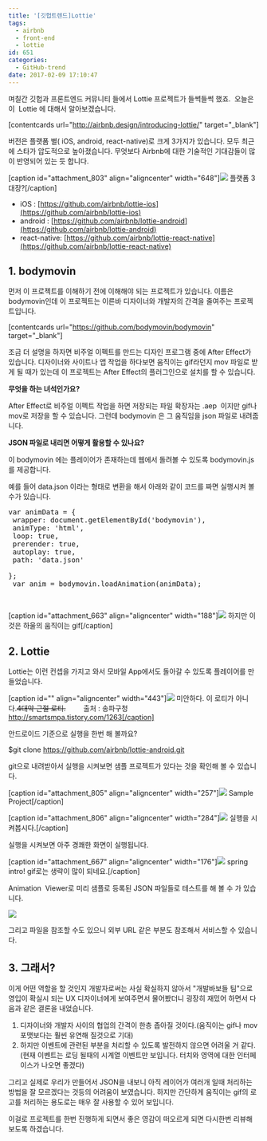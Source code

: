 ```yaml
---
title: '[깃헙트렌드]Lottie'
tags:
  - airbnb
  - front-end
  - lottie
id: 651
categories:
  - GitHub-trend
date: 2017-02-09 17:10:47
---
```


며칠간 깃헙과 프론트엔드 커뮤니티 들에서 Lottie 프로젝트가 들썩들썩 했죠.  오늘은 이  Lottie 에 대해서 알아보겠습니다.

[contentcards url="http://airbnb.design/introducing-lottie/" target="_blank"]

버전은 플랫폼 별( iOS, android, react-native)로 크게 3가지가 있습니다. 모두 최근에 스타가 압도적으로 높아졌습니다. 무엇보다 Airbnb에 대한 기술적인 기대감들이 많이 반영되어 있는 듯 합니다.

[caption id="attachment_803" align="aligncenter" width="648"]![](http://devpools.kr/wordpress/wp-content/uploads/2017/02/20170306_065204-1024x886.jpg) 플랫폼 3대장?[/caption]

*   iOS : [https://github.com/airbnb/lottie-ios](https://github.com/airbnb/lottie-ios)
*   android : [https://github.com/airbnb/lottie-android](https://github.com/airbnb/lottie-android)
*   react-native: [https://github.com/airbnb/lottie-react-native](https://github.com/airbnb/lottie-react-native)

## 1\. bodymovin

먼저 이 프로젝트를 이해하기 전에 이해해야 되는 프로젝트가 있습니다. 이름은 bodymovin인데 이 프로젝트는 이른바 디자이너와 개발자의 간격을 줄여주는 프로젝트입니다.

[contentcards url="https://github.com/bodymovin/bodymovin" target="_blank"]

조금 더 설명을 하자면 비주얼 이펙트를 만드는 디자인 프로그램 중에 After Effect가 있습니다. 디자이너와 사이트나 앱 작업을 하다보면 움직이는 gif라던지 mov 파일로 받게 될 때가 있는데 이 프로젝트는 After Effect의 플러그인으로 설치를 할 수 있습니다.

**무엇을 하는 녀석인가요?**

After Effect로 비주얼 이펙트 작업을 하면 저장되는 파일 확장자는 .aep  이지만 gif나 mov로 저장을 할 수 있습니다. 그런데 bodymovin 은 그 움직임을 json 파일로 내려줍니다.

**JSON 파일로 내리면 어떻게 활용할 수 있나요?**

이 bodymovin 에는 플레이어가 존재하는데 웹에서 돌려볼 수 있도록 bodymovin.js 를 제공합니다.

예를 들어 data.json 이라는 형태로 변환을 해서 아래와 같이 코드를 짜면 실행시켜 볼 수가 있습니다.

<pre>var animData = {
 wrapper: document.getElementById('bodymovin'),
 animType: 'html',
 loop: true,
 prerender: true,
 autoplay: true,
 path: 'data.json'

};
 var anim = bodymovin.loadAnimation(animData);</pre>

&nbsp;

[caption id="attachment_663" align="aligncenter" width="188"]![](http://devpools.kr/wordpress/wp-content/uploads/2017/02/prototype01.gif) 하지만 이것은 하울의 움직이는 gif[/caption]

## 2\. Lottie

Lottie는 이런 컨셉을 가지고 와서 모바일 App에서도 돌아갈 수 있도록 플레이어를 만들었습니다.

[caption id="" align="aligncenter" width="443"]![](http://cfile3.uf.tistory.com/image/271D6A4753330BF92040F8) 미안하다. 이 로티가 아니다.<del>4대악 근절 로티.</del>         출처 : 송파구청 http://smartsmpa.tistory.com/1263[/caption]

안드로이드 기준으로 실행을 한번 해 볼까요?

$git clone https://github.com/airbnb/lottie-android.git

git으로 내려받아서 실행을 시켜보면 샘플 프로젝트가 있다는 것을 확인해 볼 수 있습니다.

[caption id="attachment_805" align="aligncenter" width="257"]![](http://devpools.kr/wordpress/wp-content/uploads/2017/02/20170306_065253.jpg) Sample Project[/caption]

[caption id="attachment_806" align="aligncenter" width="284"]![](http://devpools.kr/wordpress/wp-content/uploads/2017/02/20170306_065327.jpg) 실행을 시켜봅시다.[/caption]

실행을 시켜보면 아주 경쾌한 화면이 실행됩니다.

[caption id="attachment_667" align="aligncenter" width="176"]![](http://devpools.kr/wordpress/wp-content/uploads/2017/02/lottie-176x300.gif) spring intro! gif로는 생략이 많이 되네요.[/caption]

Animation  Viewer로 미리 샘플로 등록된 JSON 파일들로 테스트를 해 볼 수 가 있습니다.

![](http://devpools.kr/wordpress/wp-content/uploads/2017/02/lotties-pin-176x300.gif)

그리고 파일을 참조할 수도 있으니 외부 URL 같은 부분도 참조해서 서비스할 수 있습니다.

## 3\. 그래서?

이게 어떤 역할을 할 것인지 개발자로써는 사실 확실하지 않아서 "개발바보들 팀"으로 영입이 확실시 되는 UX 디자이너에게 보여주면서 물어봤더니 굉장히 재밌어 하면서 다음과 같은 결론을 내었습니다.

1.  디자이너와 개발자 사이의 협업의 간격이 한층 좁아질 것이다.(움직이는 gif나 mov포맷보다는 훨씬 유연해 질것으로 기대)
2.  하지만 이벤트에 관련된 부분을 처리할 수 있도록 발전하지 않으면 어려울 거 같다.(현재 이벤트는 로딩 될때의 시계열 이벤트만 보입니다. 터치와 영역에 대한 인터페이스가 나오면 좋겠다)

그리고 실제로 우리가 만들어서 JSON을 내보니 아직 레이어가 여러개 일때 처리하는 방법을 잘 모르겠다는 것등의 어려움이 보였습니다. 하지만 간단하게 움직이는 gif의 로고를 처리하는 용도로는 매우 잘 사용할 수 있어 보입니다.

이걸로 프로젝트를 한번 진행하게 되면서 좋은 영감이 떠오르게 되면 다시한번 리뷰해 보도록 하겠습니다.

&nbsp;